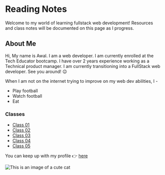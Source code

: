 # Reading Notes

Welcome to my world of learning fullstack web development! Resources and class notes will be documented on this page as I progress.

## About Me

Hi, My name is Awal. I am a web developer. I am currently enrolled at the Tech Educator bootcamp. I have over 2 years experience working as a Technical product manager. I am currently transitioning into a FullStack web developer. See you around! :wink:

When I am not on the internet trying to improve on my web dev abilities, I -

- Play football
- Watch football
- Eat

### Classes

- [Class 01](https://awalamoo7.github.io/reading-notes/code-102/102class01)
- [Class 02](https://awalamoo7.github.io/reading-notes/code-102/102class02)
- [Class 03](https://awalamoo7.github.io/reading-notes/code-102/102class03)
- [Class 04](https://awalamoo7.github.io/reading-notes/code-102/102class04)
- [Class 05](https://awalamoo7.github.io/reading-notes/code-102/102class05)

You can keep up with my profile :point_right: [here](https://github.com/Awalamoo7)

![This is an image of a cute cat](https://freesvg.org/img/cute-cat.png)
